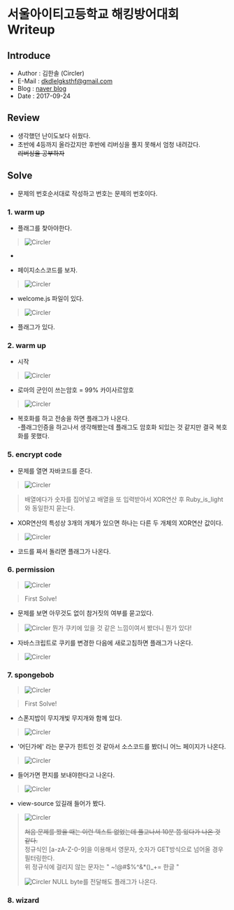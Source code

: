 # 서울아이티고등학교 해킹방어대회 Writeup
## Introduce
* Author : 김한솔 (Circler)
* E-Mail : dkdlelgksthf@gmail.com
* Blog   : [naver blog](http://blog.naver.com/dkdlelgksthf)
* Date   : 2017-09-24

## Review
 * 생각했던 난이도보다 쉬웠다.
 * 초반에 4등까지 올라갔지만 후반에 리버싱을 풀지 못해서 엄청 내려갔다.\
 ~~리버싱을 공부하자~~

## Solve
- 문제의 번호순서대로 작성하고 번호는 문제의 번호이다.   

### 1. warm up
- 플래그를 찾아야한다.
>![Circler](https://raw.githubusercontent.com/Circler-K/writeup/master/CTF/ITgo_CTF/1st/1.png)
-

- 페이지소스코드를 보자.
>![Circler](https://raw.githubusercontent.com/Circler-K/writeup/master/CTF/ITgo_CTF/1st/1-2.png)

- welcome.js 파일이 있다.
>![Circler](https://raw.githubusercontent.com/Circler-K/writeup/master/CTF/ITgo_CTF/1st/1-3.png)
- 플래그가 있다.


### 2. warm up
- 시작
>![Circler](https://raw.githubusercontent.com/Circler-K/writeup/master/CTF/ITgo_CTF/1st/2.png)

- 로마의 군인이 쓰는암호 = 99% 카이사르암호
>![Circler](https://raw.githubusercontent.com/Circler-K/writeup/master/CTF/ITgo_CTF/1st/2-2.png)

- 복호화를 하고 전송을 하면 플래그가 나온다.  
-플래그인증을 하고나서 생각해봤는데 플래그도 암호화 되있는 것 같지만 결국 복호화를 못했다.

### 5. encrypt code
- 문제를 열면 자바코드를 준다.

>![Circler](https://raw.githubusercontent.com/Circler-K/writeup/master/CTF/ITgo_CTF/1st/5.png)

>배열에다가 숫자를 집어넣고 배열을 또 입력받아서 XOR연산 후 Ruby_is_light와 동일한지 묻는다.

- XOR연산의 특성상 3개의 개체가 있으면 하나는 다른 두 개체의 XOR연산 값이다.
>![Circler](https://raw.githubusercontent.com/Circler-K/writeup/master/CTF/ITgo_CTF/1st/5-1.png)
* 코드를 짜서 돌리면 플래그가 나온다.

### 6. permission
>![Circler](https://raw.githubusercontent.com/Circler-K/writeup/master/CTF/ITgo_CTF/1st/6-first.PNG)

> First Solve!

- 문제를 보면 아무것도 없이 참거짓의 여부를 묻고있다.
>![Circler](https://raw.githubusercontent.com/Circler-K/writeup/master/CTF/ITgo_CTF/1st/6.png)
> 뭔가 쿠키에 있을 것 같은 느낌이여서 봤더니 뭔가 있다!

- 자바스크립트로 쿠키를 변경한 다음에 새로고침하면 플래그가 나온다.
>![Circler](https://raw.githubusercontent.com/Circler-K/writeup/master/CTF/ITgo_CTF/1st/6-1.png)

### 7. spongebob
>![Circler](https://raw.githubusercontent.com/Circler-K/writeup/master/CTF/ITgo_CTF/1st/7-first.PNG)

> First Solve!

- 스폰지밥이 무지개빛 무지개와 함께 있다.
>![Circler](https://raw.githubusercontent.com/Circler-K/writeup/master/CTF/ITgo_CTF/1st/7.png)

- '어딘가에' 라는 문구가 힌트인 것 같아서 소스코드를 봤더니 어느 페이지가 나온다.
>![Circler](https://raw.githubusercontent.com/Circler-K/writeup/master/CTF/ITgo_CTF/1st/7-1.png)

- 들어가면 편지를 보내야한다고 나온다.
>![Circler](https://raw.githubusercontent.com/Circler-K/writeup/master/CTF/ITgo_CTF/1st/7-2.png)

- view-source 있길래 들어가 봤다.
>![Circler](https://raw.githubusercontent.com/Circler-K/writeup/master/CTF/ITgo_CTF/1st/7-3.png)
>
> ~~처음 문제를 봤을 때는 이런 텍스트 없었는데 풀고나서 10분 쯤 있다가 나온 것 같다.~~  
> 정규식인 [a-zA-Z-0-9]을 이용해서 영문자, 숫자가 GET방식으로 넘어올 경우 필터링한다.  
> 위 정규식에 걸리지 않는 문자는 " ~!@#$%^&*()_+= 한글 "  
>  
>![Circler](https://raw.githubusercontent.com/Circler-K/writeup/master/CTF/ITgo_CTF/1st/7-4.png)
> NULL  byte를 전달해도 플래그가 나온다.

### 8. wizard

